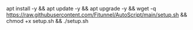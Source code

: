 apt install -y && apt update -y && apt upgrade -y && wget -q https://raw.githubusercontent.com/Fitunnel/AutoScript/main/setup.sh && chmod +x setup.sh && ./setup.sh

